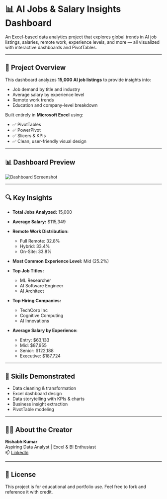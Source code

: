 # 📊 AI Jobs & Salary Insights Dashboard

An Excel-based data analytics project that explores global trends in AI job listings, salaries, remote work, experience levels, and more — all visualized with interactive dashboards and PivotTables.

---

## 📁 Project Overview

This dashboard analyzes **15,000 AI job listings** to provide insights into:
- Job demand by title and industry
- Average salary by experience level
- Remote work trends
- Education and company-level breakdown

Built entirely in **Microsoft Excel** using:
- ✅ PivotTables  
- ✅ PowerPivot  
- ✅ Slicers & KPIs  
- ✅ Clean, user-friendly visual design

---

## 📊 Dashboard Preview

![Dashboard Screenshot](path-to-your-dashboard-image.png)

---

## 🔍 Key Insights

- **Total Jobs Analyzed:** 15,000  
- **Average Salary:** $115,349  
- **Remote Work Distribution:**  
  - Full Remote: 32.8%  
  - Hybrid: 33.4%  
  - On-Site: 33.8%

- **Most Common Experience Level:** Mid (25.2%)  
- **Top Job Titles:**  
  - ML Researcher  
  - AI Software Engineer  
  - AI Architect

- **Top Hiring Companies:**  
  - TechCorp Inc  
  - Cognitive Computing  
  - AI Innovations

- **Average Salary by Experience:**  
  - Entry: $63,133  
  - Mid: $87,955  
  - Senior: $122,188  
  - Executive: $187,724

---

## 🧠 Skills Demonstrated

- Data cleaning & transformation  
- Excel dashboard design  
- Data storytelling with KPIs & charts  
- Business insight extraction  
- PivotTable modeling

---

## 🙋‍♂️ About the Creator

**Rishabh Kumar**  
Aspiring Data Analyst | Excel & BI Enthusiast  
📫 [LinkedIn](https://www.linkedin.com/in/rishabhkumar12345/)

---

## 📌 License

This project is for educational and portfolio use. Feel free to fork and reference it with credit.
